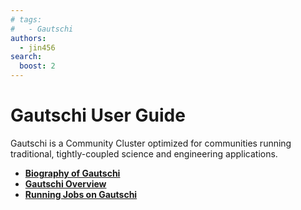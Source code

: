 ```yaml
---
# tags:
#   - Gautschi
authors:
  - jin456
search:
  boost: 2
---
```


# Gautschi User Guide
Gautschi is a Community Cluster optimized for communities running traditional, tightly-coupled science and engineering applications.

- [**Biography of Gautschi**](biography.md)
- [**Gautschi Overview**](overview.md)
- [**Running Jobs on Gautschi**](jobs/index.md)